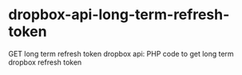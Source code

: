 # dropbox-api-long-term-refresh-token
GET long term refresh token dropbox api:
PHP code to get long term dropbox refresh token

